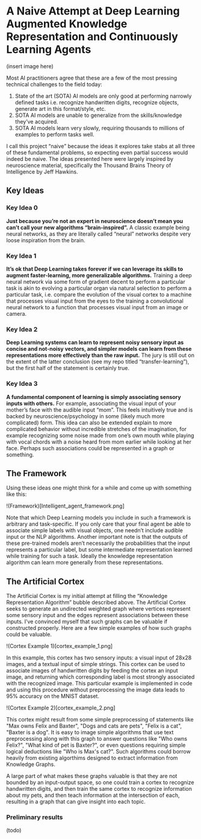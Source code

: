 # A Naive Attempt at Deep Learning Augmented Knowledge Representation and Continuously Learning Agents

(insert image here)

Most AI practitioners agree that these are a few of the most pressing technical challenges to the field today:
1. State of the art (SOTA) AI models are only good at performing narrowly defined tasks i.e. recognize handwritten digits, recognize objects, generate art in this format/style, etc.
2. SOTA AI models are unable to generalize from the skills/knowledge they’ve acquired.
3. SOTA AI models learn very slowly, requiring thousands to millions of examples to perform tasks well.

I call this project “naive” because the ideas it explores take stabs at all three of these fundamental problems, so expecting even partial success would indeed be naive. The ideas presented here were largely inspired by neuroscience material, specifically the Thousand Brains Theory of Intelligence by Jeff Hawkins.

## Key Ideas
### Key Idea 0
**Just because you’re not an expert in neuroscience doesn’t mean you can’t call your new algorithms “brain-inspired”.**
A classic example being neural networks, as they are literally called “neural” networks despite very loose inspiration from the brain.

### Key Idea 1
**It’s ok that Deep Learning takes forever if we can leverage its skills to augment faster-learning, more generalizable algorithms.**
Training a deep neural network via some form of gradient decent to perform a particular task is akin to evolving a particular organ via natural selection to perform a particular task, i.e. compare the evolution of the visual cortex to a machine that processes visual input from the eyes to the training a convolutional neural network to a function that processes visual input from an image or camera.

### Key Idea 2
**Deep Learning systems can learn to represent noisy sensory input as concise and not-noisy vectors, and simpler models can learn from these representations more effectively than the raw input.**
The jury is still out on the extent of the latter conclusion (see my repo titled “transfer-learning”), but the first half of the statement is certainly true.

### Key Idea 3
**A fundamental component of learning is simply associating sensory inputs with others.**
For example, associating the visual input of your mother’s face with the audible input “mom”. This feels intuitively true and is backed by neuroscience/psychology in some (likely much more complicated) form. This idea can also be extended explain to more complicated behavior without incredible stretches of the imagination, for example recognizing some noise made from one’s own mouth while playing with vocal chords with a noise heard from mom earlier while looking at her face. Perhaps such associations could be represented in a graph or something.

## The Framework
Using these ideas one might think for a while and come up with something like this:

!(Framework)[Intelligent_agent_framework.png]

Note that which Deep Learning models you include in such a framework is arbitrary and task-specific. If you only care that your final agent be able to associate simple labels with visual objects, one needn’t include audible input or the NLP algorithms. Another important note is that the outputs of these pre-trained models aren’t necessarily the probabilities that the input represents a particular label, but some intermediate representation learned while training for such a task. Ideally the knowledge representation algorithm can learn more generally from these representations.

## The Artificial Cortex
The Artificial Cortex is my initial attempt at filling the “Knowledge Representation Algorithm” bubble described above. The Artificial Cortex seeks to generate an undirected weighted graph where vertices represent some sensory input and the edges represent associations between these inputs. I’ve convinced myself that such graphs can be valuable if constructed properly. Here are a few simple examples of how such graphs could be valuable.

!(Cortex Example 1)[cortex_example_1.png]

In this example, this cortex has two sensory inputs: a visual input of 28x28 images, and a textual input of simple strings. This cortex can be used to associate images of handwritten digits by feeding the cortex an input image, and returning which corresponding label is most strongly associated with the recognized image. This particular example is implemented in code and using this procedure without preprocessing the image data leads to 95% accuracy on the MNIST dataset.

!(Cortex Example 2)[cortex_example_2.png]

This cortex might result from some simple preprocessing of statements like "Max owns Felix and Baxter", "Dogs and cats are pets", "Felix is a cat", "Baxter is a dog". It is easy to image simple algorithms that use text preprocessing along with this graph to answer questions like "Who owns Felix?", "What kind of pet is Baxter?", or even questions requiring simple logical deductions like "Who is Max's cat?". Such algorithms could borrow heavily from existing algorthims designed to extract information from Knowledge Graphs.

A large part of what makes these graphs valuable is that they are not bounded by an input-output space, so one could train a cortex to recognize handwritten digits, and then train the same cortex to recognize information about my pets, and then teach information at the intersection of each, resulting in a graph that can give insight into each topic.

### Preliminary results

(todo)


